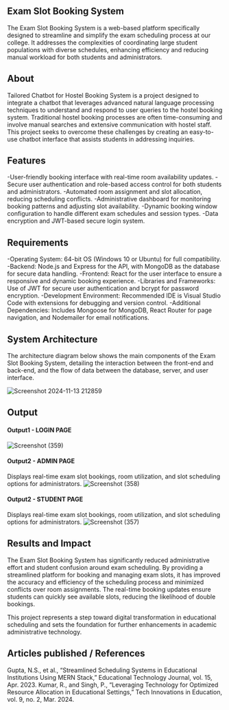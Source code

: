 ## Exam Slot Booking System
The Exam Slot Booking System is a web-based platform specifically designed to streamline and simplify the exam scheduling process at our college. It addresses the complexities of coordinating large student populations with diverse schedules, enhancing efficiency and reducing manual workload for both students and administrators.
## About
Tailored Chatbot for Hostel Booking System is a project designed to integrate a chatbot that leverages advanced natural language processing techniques to understand and respond to user queries to the hostel booking system. Traditional hostel booking processes are often time-consuming and involve manual searches and extensive communication with hostel staff. This project seeks to overcome these challenges by creating an easy-to-use chatbot interface that assists students in addressing inquiries.

## Features
-User-friendly booking interface with real-time room availability updates.
-Secure user authentication and role-based access control for both students and administrators.
-Automated room assignment and slot allocation, reducing scheduling conflicts.
-Administrative dashboard for monitoring booking patterns and adjusting slot availability.
-Dynamic booking window configuration to handle different exam schedules and session types.
-Data encryption and JWT-based secure login system.

## Requirements
-Operating System: 64-bit OS (Windows 10 or Ubuntu) for full compatibility.
-Backend: Node.js and Express for the API, with MongoDB as the database for secure data handling.
-Frontend: React for the user interface to ensure a responsive and dynamic booking experience.
-Libraries and Frameworks: Use of JWT for secure user authentication and bcrypt for password encryption.
-Development Environment: Recommended IDE is Visual Studio Code with extensions for debugging and version control.
-Additional Dependencies: Includes Mongoose for MongoDB, React Router for page navigation, and Nodemailer for email notifications.

## System Architecture
The architecture diagram below shows the main components of the Exam Slot Booking System, detailing the interaction between the front-end and back-end, and the flow of data between the database, server, and user interface.

![Screenshot 2024-11-13 212859](https://github.com/user-attachments/assets/0425b58e-babb-4e8d-8562-d683e6eb395d)


## Output

<!--Embed the Output picture at respective places as shown below as shown below-->
#### Output1 - LOGIN PAGE

![Screenshot (359)](https://github.com/user-attachments/assets/d7f94c60-864e-478c-a638-24713fc06cda)


#### Output2 - ADMIN PAGE
Displays real-time exam slot bookings, room utilization, and slot scheduling options for administrators.
![Screenshot (358)](https://github.com/user-attachments/assets/0f1c1871-87b9-4750-b2c6-60dd43fe8266)


#### Output2 - STUDENT PAGE
Displays real-time exam slot bookings, room utilization, and slot scheduling options for administrators.
![Screenshot (357)](https://github.com/user-attachments/assets/c6ce43f7-5186-48ac-9dc2-ad3feaad5de6)




## Results and Impact
The Exam Slot Booking System has significantly reduced administrative effort and student confusion around exam scheduling. By providing a streamlined platform for booking and managing exam slots, it has improved the accuracy and efficiency of the scheduling process and minimized conflicts over room assignments. The real-time booking updates ensure students can quickly see available slots, reducing the likelihood of double bookings.

This project represents a step toward digital transformation in educational scheduling and sets the foundation for further enhancements in academic administrative technology.

## Articles published / References
Gupta, N.S., et al., “Streamlined Scheduling Systems in Educational Institutions Using MERN Stack,” Educational Technology Journal, vol. 15, Apr. 2023.
Kumar, R., and Singh, P., “Leveraging Technology for Optimized Resource Allocation in Educational Settings,” Tech Innovations in Education, vol. 9, no. 2, Mar. 2024.




